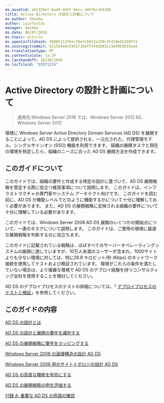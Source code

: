 ```yaml
---
ms.assetid: a91339ef-6ad4-445f-8ecc-a95fbcc04296
title: Active Directory の設計と計画について
ms.author: daveba
author: iainfoulds
manager: daveba
ms.date: 08/07/2018
ms.topic: article
ms.openlocfilehash: 49885113f6ec30efcb912a230c3f419e922b9ff1
ms.sourcegitcommit: b115e5edc545571b6ff4f42082cc3ed965815ea4
ms.translationtype: MT
ms.contentlocale: ja-JP
ms.lasthandoff: 10/30/2020
ms.locfileid: "93071224"
---
```

# <a name="ad-ds-design-and-planning"></a>Active Directory の設計と計画について

> 適用先:Windows Server 2016 では、Windows Server 2012 R2、Windows Server 2012

環境に Windows Server Active Directory Domain Services (AD DS) を展開することによって、AD DS によって提供される、一元化された、代理管理モデル、シングルサインオン (SSO) 機能を利用できます。 組織の展開タスクと現在の環境を特定したら、組織のニーズに合った AD DS 展開方法を作成できます。

## <a name="about-this-guide"></a>このガイドについて

このガイドでは、組織の要件と作成する特定の設計に基づいて、AD DS 展開戦略を策定する際に役立つ推奨事項について説明します。 このガイドは、インフラストラクチャの専門家やシステム アーキテクト向けです。 このガイドを読む前に、AD DS が機能レベルでどのように機能するかについて十分に理解しておく必要があります。 また、AD DS の展開戦略に反映される組織の要件について十分に理解している必要があります。

このガイドでは、Windows Server 2008 AD DS 展開のいくつかの開始点について、一連のタスクについて説明します。 このガイドは、ご使用の環境に最適な展開戦略を判断するのに役立ちます。

このガイドに記載されている戦略は、ほぼすべてのサーバーオペレーティングシステムの展開に適していますが、10万人未満のユーザーが含まれ、1000サイトよりも少ない環境に対しては、特に28.8 キロビット/秒 (Kbps) のネットワーク接続を使用してテストおよび検証されています。 環境がこれらの条件を満たしていない場合は、より複雑な環境で AD DS のデプロイ経験を持つコンサルティング会社を使用することを検討してください。

AD DS のデプロイプロセスのテストの詳細については、「 [デプロイプロセスのテストと検証](/previous-versions/windows/it-pro/windows-server-2003/cc772722(v=ws.10))」を参照してください。

## <a name="in-this-guide"></a>このガイドの内容

[AD DS の設計とは](Understanding-AD-DS-Design.md)

[AD DS の設計と展開の要件を識別する](Identifying-Your-AD-DS-Design-and-Deployment-Requirements.md)

[AD DS の展開戦略に要件をマッピングする](Mapping-Your-Requirements-to-an-AD-DS-Deployment-Strategy.md)

[Windows Server 2008 の論理構造の設計 AD DS](Designing-the-Logical-Structure.md)

[Windows Server 2008 用のサイトトポロジの設計 AD DS](Designing-the-Site-Topology.md)

[AD DS の高度な機能を有効にする](Enabling-Advanced-Features-for-AD-DS.md)

[AD DS の展開戦略の例を評価する](Evaluating-AD-DS-Deployment-Strategy-Examples.md)

[付録 A: 重要な AD DS の用語の確認](Appendix-A--Reviewing-Key-AD-DS-Terms.md)
